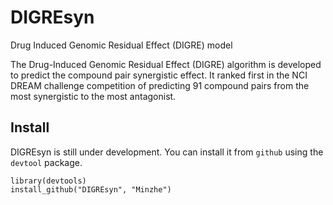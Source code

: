 # DIGREsyn
Drug Induced Genomic Residual Effect (DIGRE) model

The Drug-Induced Genomic Residual Effect (DIGRE) algorithm is developed to predict the compound pair synergistic effect. It ranked first in the NCI DREAM challenge competition of predicting 91 compound pairs from the most synergistic to the most antagonist.

## Install
DIGREsyn is still under development. You can install it from `github` using the `devtool` package.

```{r}
library(devtools)
install_github("DIGREsyn", "Minzhe")
```
